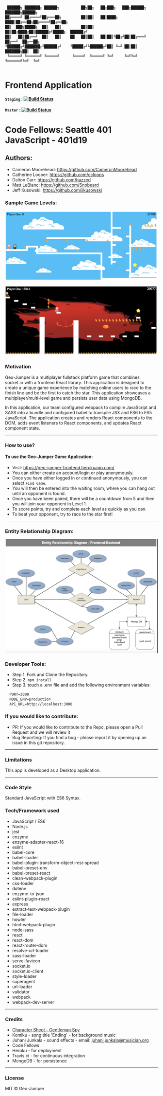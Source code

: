 ```

 ██████╗ ███████╗ ██████╗          ██╗██╗   ██╗███╗   ███╗██████╗ ███████╗██████╗ 
██╔════╝ ██╔════╝██╔═══██╗         ██║██║   ██║████╗ ████║██╔══██╗██╔════╝██╔══██╗
██║  ███╗█████╗  ██║   ██║         ██║██║   ██║██╔████╔██║██████╔╝█████╗  ██████╔╝
██║   ██║██╔══╝  ██║   ██║    ██   ██║██║   ██║██║╚██╔╝██║██╔═══╝ ██╔══╝  ██╔══██╗
╚██████╔╝███████╗╚██████╔╝    ╚█████╔╝╚██████╔╝██║ ╚═╝ ██║██║     ███████╗██║  ██║
 ╚═════╝ ╚══════╝ ╚═════╝      ╚════╝  ╚═════╝ ╚═╝     ╚═╝╚═╝     ╚══════╝╚═╝  ╚═╝
                                                                                  
```

# Frontend Application

#### `Staging` : [![Build Status](https://travis-ci.org/geo-jumper/frontend.svg?branch=staging)](https://travis-ci.org/geo-jumper/frontend)

#### `Master` : [![Build Status](https://travis-ci.org/geo-jumper/frontend.svg?branch=master)](https://travis-ci.org/geo-jumper/frontend)

# Code Fellows: Seattle 401 JavaScript - 401d19

## Authors:
* Cameron Moorehead: https://github.com/CameronMoorehead
* Catherine Looper: https://github.com/ccloops
* Dalton Carr: https://github.com/hazzed
* Matt LeBlanc: https://github.com/Snobeard
* Jeff Kusowski: https://github.com/jjkusowski

### Sample Game Levels:

![Cloud Level](./src/images/cloud-level-overview.png)

![Lava Level](./src/images/lava-level-overview.png)

### Motivation

Geo-Jumper is a multiplayer fullstack platform game that combines socket.io with a frontend React library. This application is designed to create a unique game experience by matching online users to race to the finish line and be the first to catch the star. This application showcases a multiplayer/multi-level game and persists user data using MongoDB.

In this application, our team configured webpack to compile JavaScript and SASS into a bundle and configured babel to transpile JSX and ES6 to ES5 JavaScript. The application creates and renders React components to the DOM, adds event listeners to React components, and updates React component state.

---

### How to use?
#### To use the Geo-Jumper Game Application:

* Visit: https://geo-jumper-frontend.herokuapp.com/
* You can either create an account/login or play anonymously.
* Once you have either logged in or continued anonymously, you can select `Find Game`.
* You will then be entered into the waiting room, where you can hang out until an opponent is found.
* Once you have been paired, there will be a countdown from 5 and then you will join your opponent in Level 1.
* To score points, try and complete each level as quickly as you can. 
* To beat your opponent, try to race to the star first!

---

### Entity Relationship Diagram:
![ER Diagram](./src/images/er-diagram.png)
### Developer Tools:

* Step 1. Fork and Clone the Repository.
* Step 2. `npm install`.
* Step 3. touch a .env file and add the following environment variables:
```  
  PORT=3000
  NODE_ENV=production
  API_URL=http://localhost:3000
``` 


### If you would like to contribute:

* PR: If you would like to contribute to the Repo, please open a Pull Request and we will review it
* Bug Reporting: If you find a bug - please report it by opening up an issue in this git repository.

---

### Limitations
This app is developed as a Desktop application.

---
### Code Style
Standard JavaScript with ES6 Syntax.

### Tech/Framework used

* JavaScript / ES6
* Node.js
* jest
* enzyme
* enzyme-adapter-react-16
* eslint
* babel-core
* babel-loader
* babel-plugin-transform-object-rest-spread
* babel-preset-env
* babel-preset-react
* clean-webpack-plugin
* css-loader
* dotenv
* enzyme-to-json
* eslint-plugin-react
* express
* extract-text-webpack-plugin
* file-loader
* howler
* html-webpack-plugin
* node-sass
* react
* react-dom
* react-router-dom
* resolve-url-loader
* sass-loader
* serve-favicon
* socket.io
* socket.io-client
* style-loader
* superagent
* url-loader
* validator
* webpack
* webpack-dev-server

---
### Credits

* [Character Sheet - Gentleman Spy](https://opengameart.org/content/gentleman-spy-animated)
* Komiku - song title 'Ending' - for background music
* Juhani Junkala - sound effects - email: juhani.junkala@musician.org
* Code Fellows
* Heroku - for deployment
* Travis.ci - for continuous integration
* MongoDB - for persistence

---

### License

MIT © Geo-Jumper
